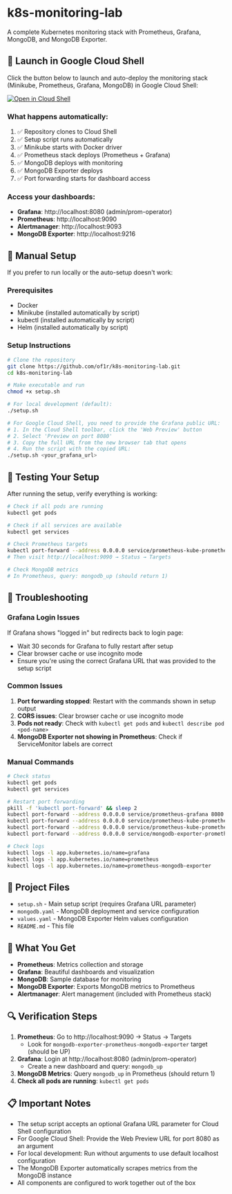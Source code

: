 # k8s-monitoring-lab

A complete Kubernetes monitoring stack with Prometheus, Grafana, MongoDB, and MongoDB Exporter.

## 🚀 Launch in Google Cloud Shell

Click the button below to launch and auto-deploy the monitoring stack (Minikube, Prometheus, Grafana, MongoDB) in Google Cloud Shell:

[![Open in Cloud Shell](https://gstatic.com/cloudssh/images/open-btn.svg)](https://ssh.cloud.google.com/cloudshell/open?cloudshell_git_repo=https://github.com/of1r/k8s-monitoring-lab&cloudshell_working_dir=.&cloudshell_startup=setup.sh)

### What happens automatically:
1. ✅ Repository clones to Cloud Shell
2. ✅ Setup script runs automatically  
3. ✅ Minikube starts with Docker driver
4. ✅ Prometheus stack deploys (Prometheus + Grafana)
5. ✅ MongoDB deploys with monitoring
6. ✅ MongoDB Exporter deploys
7. ✅ Port forwarding starts for dashboard access

### Access your dashboards:
- **Grafana**: http://localhost:8080 (admin/prom-operator)
- **Prometheus**: http://localhost:9090  
- **Alertmanager**: http://localhost:9093
- **MongoDB Exporter**: http://localhost:9216

## 🔧 Manual Setup

If you prefer to run locally or the auto-setup doesn't work:

### Prerequisites
- Docker
- Minikube (installed automatically by script)
- kubectl (installed automatically by script)
- Helm (installed automatically by script)

### Setup Instructions

```bash
# Clone the repository
git clone https://github.com/of1r/k8s-monitoring-lab.git
cd k8s-monitoring-lab

# Make executable and run
chmod +x setup.sh

# For local development (default):
./setup.sh

# For Google Cloud Shell, you need to provide the Grafana public URL:
# 1. In the Cloud Shell toolbar, click the 'Web Preview' button
# 2. Select 'Preview on port 8080'
# 3. Copy the full URL from the new browser tab that opens
# 4. Run the script with the copied URL:
./setup.sh <your_grafana_url>
```

## 🧪 Testing Your Setup

After running the setup, verify everything is working:

```bash
# Check if all pods are running
kubectl get pods

# Check if all services are available
kubectl get services

# Check Prometheus targets
kubectl port-forward --address 0.0.0.0 service/prometheus-kube-prometheus-prometheus 9090:9090 &
# Then visit http://localhost:9090 → Status → Targets

# Check MongoDB metrics
# In Prometheus, query: mongodb_up (should return 1)
```

## 🔧 Troubleshooting

### Grafana Login Issues
If Grafana shows "logged in" but redirects back to login page:
- Wait 30 seconds for Grafana to fully restart after setup
- Clear browser cache or use incognito mode
- Ensure you're using the correct Grafana URL that was provided to the setup script

### Common Issues
1. **Port forwarding stopped**: Restart with the commands shown in setup output
2. **CORS issues**: Clear browser cache or use incognito mode
3. **Pods not ready**: Check with `kubectl get pods` and `kubectl describe pod <pod-name>`
4. **MongoDB Exporter not showing in Prometheus**: Check if ServiceMonitor labels are correct

### Manual Commands
```bash
# Check status
kubectl get pods
kubectl get services

# Restart port forwarding
pkill -f 'kubectl port-forward' && sleep 2
kubectl port-forward --address 0.0.0.0 service/prometheus-grafana 8080:80 &
kubectl port-forward --address 0.0.0.0 service/prometheus-kube-prometheus-prometheus 9090:9090 &
kubectl port-forward --address 0.0.0.0 service/prometheus-kube-prometheus-alertmanager 9093:9093 &
kubectl port-forward --address 0.0.0.0 service/mongodb-exporter-prometheus-mongodb-exporter 9216:9216 &

# Check logs
kubectl logs -l app.kubernetes.io/name=grafana
kubectl logs -l app.kubernetes.io/name=prometheus
kubectl logs -l app.kubernetes.io/name=prometheus-mongodb-exporter
```

## 📁 Project Files

- `setup.sh` - Main setup script (requires Grafana URL parameter)
- `mongodb.yaml` - MongoDB deployment and service configuration
- `values.yaml` - MongoDB Exporter Helm values configuration
- `README.md` - This file

## 🎯 What You Get

- **Prometheus**: Metrics collection and storage
- **Grafana**: Beautiful dashboards and visualization
- **MongoDB**: Sample database for monitoring
- **MongoDB Exporter**: Exports MongoDB metrics to Prometheus
- **Alertmanager**: Alert management (included with Prometheus stack)

## 🔍 Verification Steps

1. **Prometheus**: Go to http://localhost:9090 → Status → Targets
   - Look for `mongodb-exporter-prometheus-mongodb-exporter` target (should be UP)
2. **Grafana**: Login at http://localhost:8080 (admin/prom-operator)
   - Create a new dashboard and query: `mongodb_up`
3. **MongoDB Metrics**: Query `mongodb_up` in Prometheus (should return 1)
4. **Check all pods are running**: `kubectl get pods`

## 📋 Important Notes

- The setup script accepts an optional Grafana URL parameter for Cloud Shell configuration
- For Google Cloud Shell: Provide the Web Preview URL for port 8080 as an argument
- For local development: Run without arguments to use default localhost configuration
- The MongoDB Exporter automatically scrapes metrics from the MongoDB instance
- All components are configured to work together out of the box
